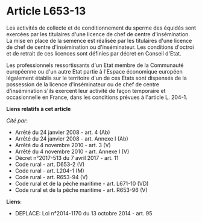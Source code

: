 # Article L653-13

Les activités de collecte et de conditionnement du sperme des équidés sont exercées par les titulaires d'une licence de chef
de centre d'insémination. La mise en place de la semence est réalisée par les titulaires d'une licence de chef de centre
d'insémination ou d'inséminateur. Les conditions d'octroi et de retrait de ces licences sont définies par décret en Conseil
d'Etat. 

Les professionnels ressortissants d'un Etat membre de la Communauté européenne ou d'un autre Etat partie à l'Espace
économique européen légalement établis sur le territoire d'un de ces Etats sont dispensés de la possession de la licence
d'inséminateur ou de chef de centre d'insémination s'ils exercent leur activité de façon temporaire et occasionnelle en
France, dans les conditions prévues à l'article L. 204-1.

**Liens relatifs à cet article**

_Cité par_:

  - Arrêté du 24 janvier 2008 - art. 4 (Ab)
  - Arrêté du 24 janvier 2008 - art. Annexe I (Ab)
  - Arrêté du 4 novembre 2010 - art. 3 (V)
  - Arrêté du 4 novembre 2010 - art. Annexe I (V)
  - Décret n°2017-513 du 7 avril 2017 - art. 11
  - Code rural - art. D653-2 (V)
  - Code rural - art. L204-1 (M)
  - Code rural - art. R653-94 (V)
  - Code rural et de la pêche maritime - art. L671-10 (VD)
  - Code rural et de la pêche maritime - art. R653-96 (V)

**Liens**:

  - DEPLACE: Loi n°2014-1170 du 13 octobre 2014 - art. 95
